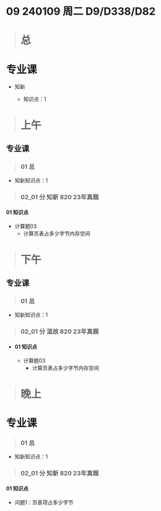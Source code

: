 # 09 240109 周二 D9/D338/D82



> # 总



# 专业课

* 知新

  * 知识点：1

  

> # 上午



## 专业课

> ### 01 总

* 知新知识点：1


> ### 02_01 分 知新 820 23年真题

#### 01 知识点

* 计算题03
  * 计算页表占多少字节内存空间




> # 下午



## 专业课



> ### 01 总

* 知新知识点：1


> ### 02_01 分 温故 820 23年真题

* #### 01 知识点

  * 计算题03
    * 计算页表占多少字节内存空间



> # 晚上



# 专业课



> ### 01 总

* 知新知识点：1


> ### 02_01 分 知新 820 23年真题

#### 01 知识点

* 问题1：页表项占多少字节

